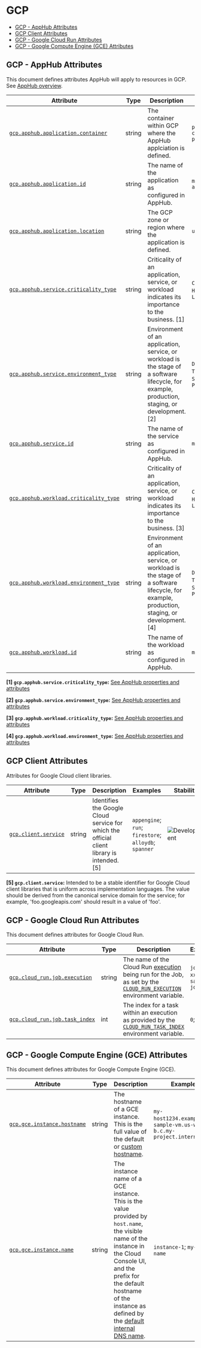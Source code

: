 <!-- NOTE: THIS FILE IS AUTOGENERATED. DO NOT EDIT BY HAND. -->
<!-- see templates/registry/markdown/attribute_namespace.md.j2 -->

# GCP

- [GCP - AppHub Attributes](#gcp---apphub-attributes)
- [GCP Client Attributes](#gcp-client-attributes)
- [GCP - Google Cloud Run Attributes](#gcp---google-cloud-run-attributes)
- [GCP - Google Compute Engine (GCE) Attributes](#gcp---google-compute-engine-gce-attributes)

## GCP - AppHub Attributes

This document defines attributes AppHub will apply to resources in GCP. See [AppHub overview](https://cloud.google.com/app-hub/docs/overview).

| Attribute | Type | Description | Examples | Stability |
|---|---|---|---|---|
| <a id="gcp-apphub-application-container" href="#gcp-apphub-application-container">`gcp.apphub.application.container`</a> | string | The container within GCP where the AppHub applciation is defined. | `projects/my-container-project` | ![Development](https://img.shields.io/badge/-development-blue) |
| <a id="gcp-apphub-application-id" href="#gcp-apphub-application-id">`gcp.apphub.application.id`</a> | string | The name of the application as configured in AppHub. | `my-application` | ![Development](https://img.shields.io/badge/-development-blue) |
| <a id="gcp-apphub-application-location" href="#gcp-apphub-application-location">`gcp.apphub.application.location`</a> | string | The GCP zone or region where the application is defined. | `us-central1` | ![Development](https://img.shields.io/badge/-development-blue) |
| <a id="gcp-apphub-service-criticality-type" href="#gcp-apphub-service-criticality-type">`gcp.apphub.service.criticality_type`</a> | string | Criticality of an application, service, or workload indicates its importance to the business. [1] | `CRITICAL`; `HIGH`; `MEDIUM`; `LOW` | ![Development](https://img.shields.io/badge/-development-blue) |
| <a id="gcp-apphub-service-environment-type" href="#gcp-apphub-service-environment-type">`gcp.apphub.service.environment_type`</a> | string | Environment of an application, service, or workload is the stage of a software lifecycle, for example, production, staging, or development. [2] | `DEVELOPMENT`; `TEST`; `STAGING`; `PRODUCTION` | ![Development](https://img.shields.io/badge/-development-blue) |
| <a id="gcp-apphub-service-id" href="#gcp-apphub-service-id">`gcp.apphub.service.id`</a> | string | The name of the service as configured in AppHub. | `my-service` | ![Development](https://img.shields.io/badge/-development-blue) |
| <a id="gcp-apphub-workload-criticality-type" href="#gcp-apphub-workload-criticality-type">`gcp.apphub.workload.criticality_type`</a> | string | Criticality of an application, service, or workload indicates its importance to the business. [3] | `CRITICAL`; `HIGH`; `MEDIUM`; `LOW` | ![Development](https://img.shields.io/badge/-development-blue) |
| <a id="gcp-apphub-workload-environment-type" href="#gcp-apphub-workload-environment-type">`gcp.apphub.workload.environment_type`</a> | string | Environment of an application, service, or workload is the stage of a software lifecycle, for example, production, staging, or development. [4] | `DEVELOPMENT`; `TEST`; `STAGING`; `PRODUCTION` | ![Development](https://img.shields.io/badge/-development-blue) |
| <a id="gcp-apphub-workload-id" href="#gcp-apphub-workload-id">`gcp.apphub.workload.id`</a> | string | The name of the workload as configured in AppHub. | `my-workload` | ![Development](https://img.shields.io/badge/-development-blue) |

**[1] `gcp.apphub.service.criticality_type`:** [See AppHub properties and attributes](https://cloud.google.com/app-hub/docs/overview#properties-attributes)

**[2] `gcp.apphub.service.environment_type`:** [See AppHub properties and attributes](https://cloud.google.com/app-hub/docs/overview#properties-attributes)

**[3] `gcp.apphub.workload.criticality_type`:** [See AppHub properties and attributes](https://cloud.google.com/app-hub/docs/overview#properties-attributes)

**[4] `gcp.apphub.workload.environment_type`:** [See AppHub properties and attributes](https://cloud.google.com/app-hub/docs/overview#properties-attributes)

## GCP Client Attributes

Attributes for Google Cloud client libraries.

| Attribute | Type | Description | Examples | Stability |
|---|---|---|---|---|
| <a id="gcp-client-service" href="#gcp-client-service">`gcp.client.service`</a> | string | Identifies the Google Cloud service for which the official client library is intended. [5] | `appengine`; `run`; `firestore`; `alloydb`; `spanner` | ![Development](https://img.shields.io/badge/-development-blue) |

**[5] `gcp.client.service`:** Intended to be a stable identifier for Google Cloud client libraries that is uniform across implementation languages. The value should be derived from the canonical service domain for the service; for example, 'foo.googleapis.com' should result in a value of 'foo'.

## GCP - Google Cloud Run Attributes

This document defines attributes for Google Cloud Run.

| Attribute | Type | Description | Examples | Stability |
|---|---|---|---|---|
| <a id="gcp-cloud-run-job-execution" href="#gcp-cloud-run-job-execution">`gcp.cloud_run.job.execution`</a> | string | The name of the Cloud Run [execution](https://cloud.google.com/run/docs/managing/job-executions) being run for the Job, as set by the [`CLOUD_RUN_EXECUTION`](https://cloud.google.com/run/docs/container-contract#jobs-env-vars) environment variable. | `job-name-xxxx`; `sample-job-mdw84` | ![Development](https://img.shields.io/badge/-development-blue) |
| <a id="gcp-cloud-run-job-task-index" href="#gcp-cloud-run-job-task-index">`gcp.cloud_run.job.task_index`</a> | int | The index for a task within an execution as provided by the [`CLOUD_RUN_TASK_INDEX`](https://cloud.google.com/run/docs/container-contract#jobs-env-vars) environment variable. | `0`; `1` | ![Development](https://img.shields.io/badge/-development-blue) |

## GCP - Google Compute Engine (GCE) Attributes

This document defines attributes for Google Compute Engine (GCE).

| Attribute | Type | Description | Examples | Stability |
|---|---|---|---|---|
| <a id="gcp-gce-instance-hostname" href="#gcp-gce-instance-hostname">`gcp.gce.instance.hostname`</a> | string | The hostname of a GCE instance. This is the full value of the default or [custom hostname](https://cloud.google.com/compute/docs/instances/custom-hostname-vm). | `my-host1234.example.com`; `sample-vm.us-west1-b.c.my-project.internal` | ![Development](https://img.shields.io/badge/-development-blue) |
| <a id="gcp-gce-instance-name" href="#gcp-gce-instance-name">`gcp.gce.instance.name`</a> | string | The instance name of a GCE instance. This is the value provided by `host.name`, the visible name of the instance in the Cloud Console UI, and the prefix for the default hostname of the instance as defined by the [default internal DNS name](https://cloud.google.com/compute/docs/internal-dns#instance-fully-qualified-domain-names). | `instance-1`; `my-vm-name` | ![Development](https://img.shields.io/badge/-development-blue) |
